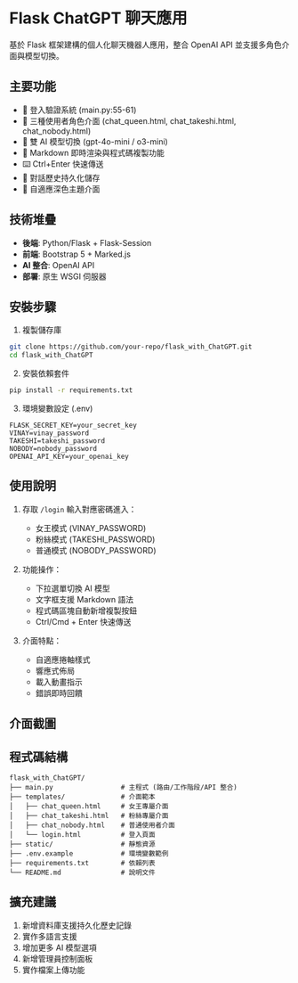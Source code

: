 # Flask ChatGPT 聊天應用

基於 Flask 框架建構的個人化聊天機器人應用，整合 OpenAI API 並支援多角色介面與模型切換。

## 主要功能

- 🔐 登入驗證系統 (main.py:55-61)
- 👑 三種使用者角色介面 (chat_queen.html, chat_takeshi.html, chat_nobody.html)
- 🤖 雙 AI 模型切換 (gpt-4o-mini / o3-mini)
- 📝 Markdown 即時渲染與程式碼複製功能
- ⌨️ Ctrl+Enter 快速傳送
- 💬 對話歷史持久化儲存
- 🎨 自適應深色主題介面

## 技術堆疊

- **後端**: Python/Flask + Flask-Session
- **前端**: Bootstrap 5 + Marked.js
- **AI 整合**: OpenAI API
- **部署**: 原生 WSGI 伺服器

## 安裝步驟

1. 複製儲存庫

```bash
git clone https://github.com/your-repo/flask_with_ChatGPT.git
cd flask_with_ChatGPT
```

2. 安裝依賴套件
```bash
pip install -r requirements.txt
```

3. 環境變數設定 (.env)
```env
FLASK_SECRET_KEY=your_secret_key
VINAY=vinay_password
TAKESHI=takeshi_password
NOBODY=nobody_password
OPENAI_API_KEY=your_openai_key
```

## 使用說明

1. 存取 `/login` 輸入對應密碼進入：
   - 女王模式 (VINAY_PASSWORD)
   - 粉絲模式 (TAKESHI_PASSWORD)
   - 普通模式 (NOBODY_PASSWORD)

2. 功能操作：
   - 下拉選單切換 AI 模型
   - 文字框支援 Markdown 語法
   - 程式碼區塊自動新增複製按鈕
   - Ctrl/Cmd + Enter 快速傳送

3. 介面特點：
   - 自適應捲軸樣式
   - 響應式佈局
   - 載入動畫指示
   - 錯誤即時回饋

## 介面截圖
<!-- 此處可新增截圖 -->

## 程式碼結構
```
flask_with_ChatGPT/
├── main.py                 # 主程式 (路由/工作階段/API 整合)
├── templates/              # 介面範本
│   ├── chat_queen.html     # 女王專屬介面
│   ├── chat_takeshi.html   # 粉絲專屬介面 
│   ├── chat_nobody.html    # 普通使用者介面
│   └── login.html          # 登入頁面
├── static/                 # 靜態資源
├── .env.example            # 環境變數範例
├── requirements.txt        # 依賴列表
└── README.md               # 說明文件
```

## 擴充建議

1. 新增資料庫支援持久化歷史記錄
2. 實作多語言支援
3. 增加更多 AI 模型選項
4. 新增管理員控制面板
5. 實作檔案上傳功能

